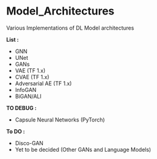 # Model_Architectures
Various Implementations of DL Model architectures

**List :** 
- GNN
- UNet
- GANs
- VAE (TF 1.x)
- CVAE (TF 1.x)
- Adversarial AE (TF 1.x)
- InfoGAN
- BiGAN/ALI

**TO DEBUG :**
- Capsule Neural Networks (PyTorch)

**To DO :** 
- Disco-GAN
- Yet to be decided (Other GANs and Language Models)
